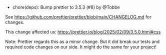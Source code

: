 - chore(deps): Bump prettier to 3.5.3 (#8) by @Tobbe

See https://github.com/prettier/prettier/blob/main/CHANGELOG.md for changes.

This change affected us: https://prettier.io/blog/2025/02/09/3.5.0.html#css

Note: Prettier regards this as a minor change. But it did break our tests and
required code changes on our side. It might do the same for your project!
